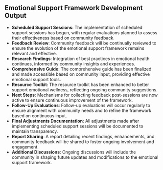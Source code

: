 

## Emotional Support Framework Development Output

- **Scheduled Support Sessions**: The implementation of scheduled support sessions has begun, with regular evaluations planned to assess their effectiveness based on community feedback.
- **Feedback Review**: Community feedback will be continually reviewed to ensure the evolution of the emotional support framework remains relevant and effective.
- **Research Findings**: Integration of best practices in emotional health continues, informed by community insights and experiences.
- **Comprehensive Guide**: The comprehensive guide has been finalized and made accessible based on community input, providing effective emotional support tools.
- **Resource Toolkit**: The resource toolkit has been enhanced to better support emotional wellness, reflecting ongoing community suggestions.
- **Next Steps**: Mechanisms for collecting feedback post-sessions are now active to ensure continuous improvement of the framework.
- **Follow-Up Evaluations**: Follow-up evaluations will occur regularly to ensure alignment with community needs and to refine the framework based on continuous input.
- **Final Adjustments Documentation**: All adjustments made after implementing scheduled support sessions will be documented to maintain transparency.
- **Report Sharing**: A report detailing recent findings, enhancements, and community feedback will be shared to foster ongoing involvement and engagement.
- **Additional Discussions**: Ongoing discussions will include the community in shaping future updates and modifications to the emotional support framework.